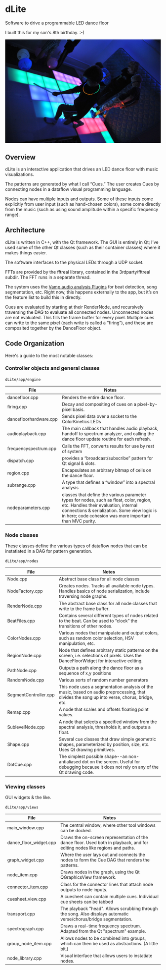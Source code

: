 # dLite
Software to drive a programmable LED dance floor

I built this for my son's 8th birthday. :-)

![alt text](https://github.com/AlexSeiden/dLite/blob/master/app/images/Lewy_dLite.jpg "Lewy's Party!")


## Overview
dLite is an interactive application that drives an LED dance floor with music
visualizations. 

The patterns are generated by what I call “Cues.” The user creates Cues by
connecting nodes in a dataflow visual programming language.

Nodes can have multiple inputs and outputs. Some of these inputs come
explicitly from user input (such as hand-chosen colors), some come directly
from the music (such as using sound amplitude within a specific frequency
range). 


## Architecture

dLite is written in C++, with the Qt framework. The GUI is entirely in Qt; 
I’ve used some of the other Qt classes (such as their container classes) where
it makes things easier.

The software interfaces to the physical LEDs through a UDP socket.

FFTs are provided by the fftreal library, contained in the 3rdparty/fftreal
subdir. The FFT runs in a separate thread.


The system uses the 
[Vamp audio analysis Plugins](https://code.soundsoftware.ac.uk/projects/qm-vamp-plugins/)
for beat detection, song segmentation, etc. 
Right now, this happens externally to the app, but it’s on
the feature list to build this in directly.

Cues are evaluated by starting at their RenderNode, and recursively traversing
the DAG to evaluate all connected nodes. Unconnected nodes are not evaluated.
This fills the frame buffer for every pixel. Multiple cues can write to the
same pixel (each write is called a “firing”), and these are composited together
by the DanceFloor object.

## Code Organization

Here's a guide to the most notable classes:

### Controller objects and general classes

`dLite/app/engine`

|File                     | Notes    
| ----------------------- | ---------
| dancefloor.cpp          | Renders the entire dance floor. 
| firing.cpp              | Decay and compositing of cues on a pixel-by-pixel basis.
| dancefloorhardware.cpp  | Sends pixel data over a socket to the ColorKinetics LEDs
| audioplayback.cpp       | The main callback that handles audio playback, handoff to spectrum analyzer, and calling the dance floor update routine for each refresh. 
| frequencyspectrum.cpp   | Calls the FFT, converts results for use by rest of system
| dispatch.cpp            | provides a “broadcast/subscribe” pattern for Qt signal & slots.
| region.cpp              | Encapsulates an arbitrary bitmap of cells on the dance floor.
| subrange.cpp            | A type that defines a “window” into a spectral analysis
| nodeparameters.cpp      | classes that define the various parameter types for nodes, such as float, color, region, etc. Handles their evaluation, internal connections & serialization.  Some view logic is in here; code cohesion was more important than MVC purity.

### Node classes

These classes define the various types of dataflow nodes that can be instatiated in a DAG for pattern generation.

`dLite/app/nodes`

| File                    | Notes    
| ----------------------- | ---------
| Node.cpp                | Abstract base class for all node classes
| NodeFactory.cpp         | Creates nodes. Tracks all available node types. Handles basics of node serialization, include traversing node graphs.
| RenderNode.cpp          | The abstract base class for all node classes that write to the frame buffer.
| BeatFiles.cpp           | Contains several different types of nodes related to the beat. Can be used to “clock” the transitions of other nodes.
| ColorNodes.cpp          | Various nodes that manipulate and output colors, such as random color selection, HSV manipulation, etc.
| RegionNode.cpp          | Node that defines arbitrary static patterns on the screen, i.e. selections of pixels.  Uses the DanceFloorWidget for interactive editing.
| PathNode.cpp            | Outputs a path along the dance floor as a sequence of x,y positions
| RandomNode.cpp          | Various sorts of random number generators
| SegmentController.cpp   | This node uses a segmentation analysis of the music, based on audio preprocessing, that divides the song up into verse, chorus, bridge, etc. 
| Remap.cpp               | A node that scales and offsets floating point values.
| SublevelNode.cpp        | A node that selects a specified window from the spectral analysis, thresholds it, and outputs a float.
| Shape.cpp               | Several cue classes that draw simple geometric shapes, parameterized by position, size, etc. Uses Qt drawing primitives.
| DotCue.cpp              | The simplest possible shape--an non-antialiased dot on the screen. Useful for debugging because it does not rely on any of the Qt drawing code.


### Viewing classes

GUI widgets & the like.

`dLite/app/views`

| File                    | Notes    
| ----------------------- | ---------
| main_window.cpp         | The central window, where other tool windows can be docked.
| dance_floor_widget.cpp  | Draws the on-screen representation of the dance floor. Used both in playback, and for editing nodes like regions and paths.
| graph_widget.cpp        | Where the user lays out and connects the nodes to form the Cue DAG that renders the patterns.
| node_item.cpp           | Draws nodes in the graph, using the Qt QGraphicsView framework.
| connector_item.cpp      | Class for the connector lines that attach node outputs to node inputs.
| cuesheet_view.cpp       | A cuesheet can contain multiple cues. Individual cue sheets can be tabbed 
| transport.cpp           | The playback "head". Allows scrubbing through the song. Also displays automatic verse/chorus/bridge segmentation.
| spectrograph.cpp        | Draws a real-time frequency spectrum. Adapted from the Qt "spectrum" example.
| group_node_item.cpp     | Allows nodes to be combined into groups, which can then be used as abstractions. (A little bit.)
| node_library.cpp        | Visual interface that allows users to instatiate nodes.

